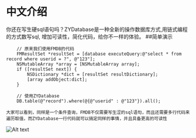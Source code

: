 # 中文介绍
你还在写生硬sql语句吗？ZYDatabase是一种全新的操作数据库方式,用链式编程的方式数写sql, 增加可读性，简化代码，给你不一样的体验。
##简单演示
```objc
	// 原来我们使用FMDB的代码
	FMResultSet *resultSet = [database executeQuery:@"select * from record where userid = ?", @"123"];
    NSMutableArray *array = [NSMutableArray array];
    if ([resultSet next]) {
        NSDictionary *dict = [resultSet resultDictionary];
        [array addObject:dict];
    }
    
    // 使用ZYDatabase
    DB.table(@"record").where(@{@"userid" : @"123"}).all();
```
	大家可以看到，同样是一个条件查询，FMDB不仅需要写生涩的sql语句，而且还需要多行代码来遍历取值，而ZYDatabase一行代码就可以搞定同样的事情，并且具备更高的可读性

![Alt text](http://upload-images.jianshu.io/upload_images/1941597-2f3c6115b55fd5ae.png?imageMogr2/auto-orient/strip)
